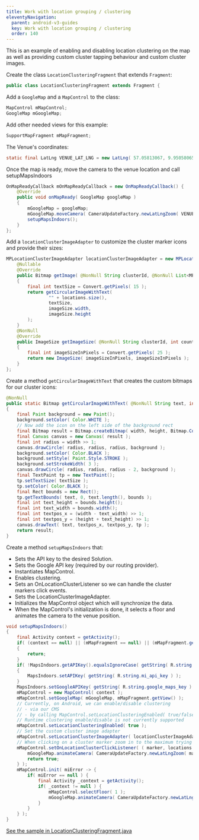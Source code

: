 ```yaml
---
title: Work with location grouping / clustering
eleventyNavigation:
  parent: android-v3-guides
  key: Work with location grouping / clustering
  order: 140
---
```


This is an example of enabling and disabling location clustering on the map as well as providing custom cluster tapping behaviour and custom cluster images.

Create the class `LocationClusteringFragment` that extends `Fragment`:

```java
public class LocationClusteringFragment extends Fragment {
```

Add a `GoogleMap` and a `MapControl` to the class:

```java
MapControl mMapControl;
GoogleMap mGoogleMap;
```

Add other needed views for this example:

```java
SupportMapFragment mMapFragment;
```

The Venue's coordinates:

```java
static final LatLng VENUE_LAT_LNG = new LatLng( 57.05813067, 9.95058065 );
```

Once the map is ready, move the camera to the venue location and call setupMapsIndoors

```java
OnMapReadyCallback mOnMapReadyCallback = new OnMapReadyCallback() {
    @Override
    public void onMapReady( GoogleMap googleMap )
    {
        mGoogleMap = googleMap;
        mGoogleMap.moveCamera( CameraUpdateFactory.newLatLngZoom( VENUE_LAT_LNG, 13.0f ) );
        setupMapsIndoors();
    }
};
```

Add a `locationClusterImageAdapter` to customize the cluster marker icons and provide their sizes:

```java
MPLocationClusterImageAdapter locationClusterImageAdapter = new MPLocationClusterImageAdapter() {
    @Nullable
    @Override
    public Bitmap getImage( @NonNull String clusterId, @NonNull List<MPLocation> locations, @NonNull ImageSize imageSize )
    {
        final int textSize = Convert.getPixels( 15 );
        return getCircularImageWithText(
                "" + locations.size(),
                textSize,
                imageSize.width,
                imageSize.height
        );
    }
    @NonNull
    @Override
    public ImageSize getImageSize( @NonNull String clusterId, int count )
    {
        final int imageSizeInPixels = Convert.getPixels( 25 );
        return new ImageSize( imageSizeInPixels, imageSizeInPixels );
    }
};
```

Create a method `getCircularImageWithText` that creates the custom bitmaps for our cluster icons:

```java
@NonNull
public static Bitmap getCircularImageWithText( @NonNull String text, int textSize, int width, int height )
{
    final Paint background = new Paint();
    background.setColor( Color.WHITE );
    // Now add the icon on the left side of the background rect
    final Bitmap result = Bitmap.createBitmap( width, height, Bitmap.Config.ARGB_8888 );
    final Canvas canvas = new Canvas( result );
    final int radius = width >> 1;
    canvas.drawCircle( radius, radius, radius, background );
    background.setColor( Color.BLACK );
    background.setStyle( Paint.Style.STROKE );
    background.setStrokeWidth( 3 );
    canvas.drawCircle( radius, radius, radius - 2, background );
    final TextPaint tp = new TextPaint();
    tp.setTextSize( textSize );
    tp.setColor( Color.BLACK );
    final Rect bounds = new Rect();
    tp.getTextBounds( text, 0, text.length(), bounds );
    final int text_height = bounds.height();
    final int text_width = bounds.width();
    final int textpos_x = (width - text_width) >> 1;
    final int textpos_y = (height + text_height) >> 1;
    canvas.drawText( text, textpos_x, textpos_y, tp );
    return result;
}
```

Create a method `setupMapsIndoors` that:

* Sets the API key to the desired Solution.
* Sets the Google API key (required by our routing provider).
* Instantiates MapControl.
* Enables clustering.
* Sets an OnLocationClusterListener so we can handle the cluster markers click events.
* Sets the LocationClusterImageAdapter.
* Initializes the MapControl object which will synchronize the data.
* When the MapControl's initialization is done, it selects a floor and animates the camera to the venue position.

```java
void setupMapsIndoors()
{
    final Activity context = getActivity();
    if( (context == null) || (mMapFragment == null) || (mMapFragment.getView() == null) )
    {
        return;
    }
    if( !MapsIndoors.getAPIKey().equalsIgnoreCase( getString( R.string.mi_api_key ) ) )
    {
        MapsIndoors.setAPIKey( getString( R.string.mi_api_key ) );
    }
    MapsIndoors.setGoogleAPIKey( getString( R.string.google_maps_key ) );
    mMapControl = new MapControl( context );
    mMapControl.setGoogleMap( mGoogleMap, mMapFragment.getView() );
    // Currently, on Android, we can enable/disable clustering
    // - via our CMS
    // - by calling MapControl.setLocationClusteringEnabled( true/false ) BEFORE invoking MapControl.init()
    // Runtime clustering enable/disable is not currently supported
    mMapControl.setLocationClusteringEnabled( true );
    // Set the custom cluster image adapter
    mMapControl.setLocationClusterImageAdapter( locationClusterImageAdapter );
    // When clicking on a cluster marker zoom in to the maximum trying to break the cluster
    mMapControl.setOnLocationClusterClickListener( ( marker, locations ) -> {
        mGoogleMap.animateCamera( CameraUpdateFactory.newLatLngZoom( marker.getPosition(), 22f  ) );
        return true;
    } );
    mMapControl.init( miError -> {
        if( miError == null ) {
            final Activity _context = getActivity();
            if( _context != null ) {
                mMapControl.selectFloor( 1 );
                mGoogleMap.animateCamera( CameraUpdateFactory.newLatLngZoom( VENUE_LAT_LNG, 20f ) );
            }
        }
    } );
}
```

[See the sample in LocationClusteringFragment.java](https://github.com/MapsIndoors/MapsIndoorsAndroid-Demo-Samples/blob/master/app/src/main/java/com/mapsindoors/locationclustering/LocationClusteringFragment.java)
